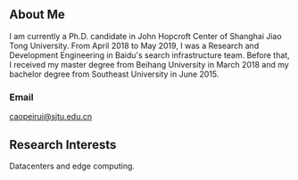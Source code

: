 ## About Me

I am currently a Ph.D. candidate in John Hopcroft Center of Shanghai Jiao Tong University. From April 2018 to May 2019, I was a Research and Development Engineering in Baidu's search infrastructure team. Before that, I received my master degree from Beihang University in March 2018 and my bachelor degree from Southeast University in June 2015. 

### Email
caopeirui@sjtu.edu.cn

## Research Interests 
Datacenters and edge computing.

